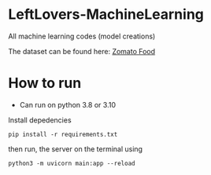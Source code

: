 # LeftLovers-MachineLearning
All machine learning codes (model creations)

The dataset can be found here: [Zomato Food](https://www.kaggle.com/datasets/ahmedshahriarsakib/uber-eats-usa-restaurants-menus)


# How to run

- Can run on python 3.8 or 3.10

Install depedencies

```
pip install -r requirements.txt
```

then run, the server on the terminal using
```
python3 -m uvicorn main:app --reload
```
